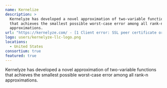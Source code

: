 ```yaml
---
name: Kernelize
description: > 
  Kernelyze has developed a novel approximation of two-variable functions
  that achieves the smallest possible worst-case error among all rank-n
  approximations.
url: "https://kernelyze.com/ - [1 Client error: SSL peer certificate or SSH remote key was not OK]"
logo: users/kernelyze-llc-logo.png
locations: 
  - United States
consortium: true
featured: true
---
```



Kernelyze has developed a novel approximation of two-variable functions
that achieves the smallest possible worst-case error among all rank-n
approximations.